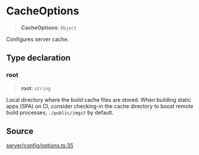 # CacheOptions

> **CacheOptions**: `Object`

Configures server cache.

## Type declaration

### root

> **root**: `string`

Local directory where the build cache files are stored. When building static apps (SPA) on CI,
 consider checking-in the cache directory to boost remote build processes;
 `./public/imgit` by default.

## Source

[server/config/options.ts:35](https://github.com/Elringus/Imgit/blob/cf06d86/src/server/config/options.ts#L35)
